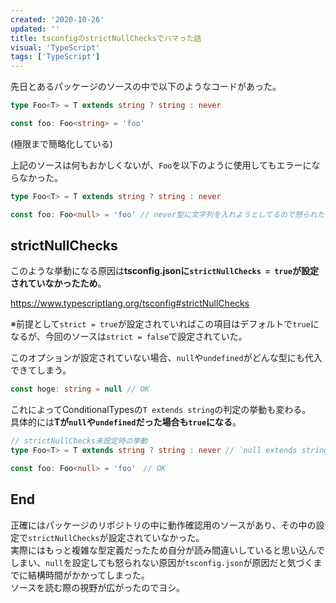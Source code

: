 ```yaml
---
created: '2020-10-26'
updated: ''
title: tsconfigのstrictNullChecksでハマった話
visual: 'TypeScript'
tags: ['TypeScript']
---
```


先日とあるパッケージのソースの中で以下のようなコードがあった。  

```ts
type Foo<T> = T extends string ? string : never

const foo: Foo<string> = 'foo'
```

(極限まで簡略化している)

上記のソースは何もおかしくないが、`Foo`を以下のように使用してもエラーにならなかった。

```ts
type Foo<T> = T extends string ? string : never

const foo: Foo<null> = 'foo' // never型に文字列を入れようとしてるので怒られたい
```

## strictNullChecks

このような挙動になる原因は**tsconfig.jsonに`strictNullChecks = true`が設定されていなかったため**。  

<https://www.typescriptlang.org/tsconfig#strictNullChecks>

※前提として`strict = true`が設定されていればこの項目はデフォルトで`true`になるが、今回のソースは`strict = false`で設定されていた。  

このオプションが設定されていない場合、`null`や`undefined`がどんな型にも代入できてしまう。

```ts
const hoge: string = null // OK
```

これによってConditionalTypesの`T extends string`の判定の挙動も変わる。  
具体的には**Tが`null`や`undefined`だった場合も`true`になる**。  

```ts
// strictNullChecks未設定時の挙動
type Foo<T> = T extends string ? string : never // `null extends string` がtrueなので、Foo<null>はstringになる

const foo: Foo<null> = 'foo'　// OK
```

## End

正確にはパッケージのリポジトリの中に動作確認用のソースがあり、その中の設定で`strictNullChecks`が設定されていなかった。  
実際にはもっと複雑な型定義だったため自分が読み間違いしていると思い込んでしまい、`null`を設定しても怒られない原因が`tsconfig.json`が原因だと気づくまでに結構時間がかかってしまった。  
ソースを読む際の視野が広がったのでヨシ。  
